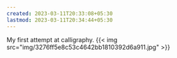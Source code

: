 ```yaml
---
created: 2023-03-11T20:33:08+05:30
lastmod: 2023-03-11T20:34:44+05:30
---
```


My first attempt at calligraphy.
{{< img src="img/3276ff5e8c53c4642bb1810392d6a911.jpg" >}}
